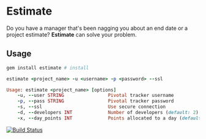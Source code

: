 # Estimate

Do you have a manager that's been nagging you about an end date or a project estimate?
**Estimate** can solve your problem.

## Usage

```ruby
gem install estimate # install

estimate <project_name> -u <username> -p <password> --ssl

Usage: estimate <project_name> [options]
    -u, --user STRING                Pivotal tracker username
    -p, --pass STRING                Pivotal tracker password
    -s, --ssl                        Use secure connection
    -d, --developers INT             Number of developers (default: 2)
    -x, --day_points INT             Points allocated to a day (default: 1)
```

[![Build Status](https://secure.travis-ci.org/despo/estimate.png)](http://travis-ci.org/despo/estimate)
